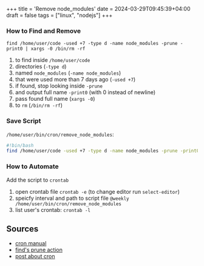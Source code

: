+++
title = 'Remove node_modules'
date = 2024-03-29T09:45:39+04:00
draft = false
tags = ["linux", "nodejs"]
+++

### How to Find and Remove

`find /home/user/code -used +7 -type d -name node_modules -prune -print0 | xargs -0 /bin/rm -rf`

1) to find inside `/home/user/code`
2) directories (`-type d`)
3) named `node_modules` (`-name node_modules`)
4) that were used more than 7 days ago (`-used +7`)
5) if found, stop looking inside `-prune`
6) and output full name `-print0` (with 0 instead of newline)
7) pass found full name (`xargs -0`)
8) to `rm` (`/bin/rm -rf`)

### Save Script

`/home/user/bin/cron/remove_node_modules`:
```sh
#!bin/bash
find /home/user/code -used +7 -type d -name node_modules -prune -print0 | xargs -0 /bin/rm -rf
```

### How to Automate

Add the script to `crontab`

1) open crontab file
  `crontab -e` (to change editor run `select-editor`)
2) speicfy interval and path to script file
  `@weekly /home/user/bin/cron/remove_node_modules`
3) list user's crontab:
  `crontab -l`

## Sources

- [cron manual](https://man7.org/linux/man-pages/man1/find.1.html)
- [find's prune action](https://unix.stackexchange.com/a/582634)
- [post about cron](https://losst.pro/nastrojka-cron)
